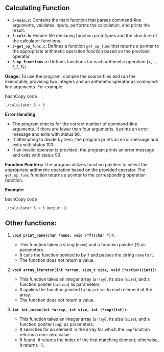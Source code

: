 ## Calculating Function
-   **`3-main.c`:** Contains the main function that parses command-line arguments, validates inputs, performs the calculation, and prints the result.
-   **`3-calc.h`:** Header file declaring function prototypes and the structure of the calculator functions.
-   **`3-get_op_func.c`:** Defines a function `get_op_func` that returns a pointer to the appropriate arithmetic operation function based on the provided operator.
-   **`3-op_functions.c`:** Defines functions for each arithmetic operation (+, -, *, /, %)

**Usage:** To use the program, compile the source files and run the executable, providing two integers and an arithmetic operator as command-line arguments. For example:

bashCopy code

`./calculator 5 + 3` 

**Error Handling:**

-   The program checks for the correct number of command-line arguments. If there are fewer than four arguments, it prints an error message and exits with status 98.
-   If attempting to divide by zero, the program prints an error message and exits with status 100.
-   If an invalid operator is provided, the program prints an error message and exits with status 99.

**Function Pointers:** The program utilizes function pointers to select the appropriate arithmetic operation based on the provided operator. The `get_op_func` function returns a pointer to the corresponding operation function.

**Example:**

bashCopy code

`./calculator 5 + 3
Output: 8` 
##  Other functions:

1.  **`void print_name(char *name, void (*f)(char *))`:**
    
    -   This function takes a string (`name`) and a function pointer (`f`) as parameters.
    -   It calls the function pointed to by `f` and passes the string `name` to it.
    -   The function does not return a value.
2.  **`void array_iterator(int *array, size_t size, void (*action)(int))`:**
    
    -   This function takes an integer array (`array`), its size (`size`), and a function pointer (`action`) as parameters.
    -   It applies the function pointed to by `action` to each element of the array.
    -   The function does not return a value.
3.  **`int int_index(int *array, int size, int (*cmp)(int))`:**
    
    -   This function takes an integer array (`array`), its size (`size`), and a function pointer (`cmp`) as parameters.
    -   It searches for an element in the array for which the `cmp` function returns a non-zero value.
    -   If found, it returns the index of the first matching element; otherwise, it returns -1.

